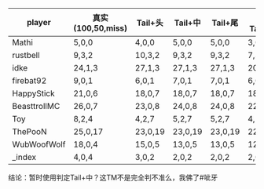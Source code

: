 | player | 真实(100,50,miss) | Tail+头 | Tail+中 | Tail+尾 | 无Tail+头 | 无Tail+中 | 无Tail+尾 |
| -------- | -------- | -------- | -------- | -------- | -------- | -------- | -------- |
| Mathi | 5,0,0 | 4,0,0 | 5,0,0 | 5,0,0 | 3,0,0 | 4,0,0 | 4,0,0
| rustbell | 9,3,2 | 10,3,2 | 9,3,2 | 9,3,2 | 7,3,2 | 7,3,2 | 8,3,2
| idke | 24,1,3 | 27,1,3 | 27,1,3 | 27,1,3 | 20,1,3 | 22,1,3 | 22,1,3
| firebat92 | 9,0,1 | 6,0,1 | 7,0,1 | 7,0,1 | 6,0,1 | 7,0,1 | 7,0,1
| HappyStick | 21,0,6 | 18,0,7 | 18,0,7 | 18,0,7 | 18,0,7 | 18,0,7 | 18,0,7
| BeasttrollMC | 26,0,7 | 23,0,8 | 24,0,8 | 24,0,8 | 22,0,8 | 23,0,8 | 23,0,8
| Toy | 8,2,4 | 4,2,7 | 5,2,7 | 5,2,7 | 4,2,7 | 5,2,7 | 5,2,7
| ThePooN | 25,0,17 | 23,0,19 | 23,0,19 | 23,0,19 | 22,0,19 | 22,0,19 | 22,0,19
| WubWoofWolf | 18,0,4 | 15,0,5 | 13,0,5 | 13,0,5 | 12,0,5 | 11,0,5 | 11,0,5
| _index | 4,0,4 | 3,0,2 | 2,0,2 | 2,0,2 | 2,0,2 | 2,0,2 | 2,0,2

结论：暂时使用判定Tail+中？这TM不是完全判不准么，我佛了#呲牙
